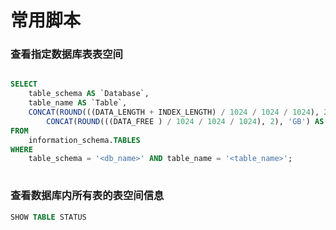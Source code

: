 # 常用脚本



### 查看指定数据库表表空间

```sql

SELECT 
    table_schema AS `Database`, 
    table_name AS `Table`, 
    CONCAT(ROUND(((DATA_LENGTH + INDEX_LENGTH) / 1024 / 1024 / 1024), 2), 'GB') AS `used`,
		CONCAT(ROUND(((DATA_FREE ) / 1024 / 1024 / 1024), 2), 'GB') AS `Free`
FROM 
    information_schema.TABLES 
WHERE 
    table_schema = '<db_name>' AND table_name = '<table_name>';
		
```

### 查看数据库内所有表的表空间信息

```sql
SHOW TABLE STATUS
```
